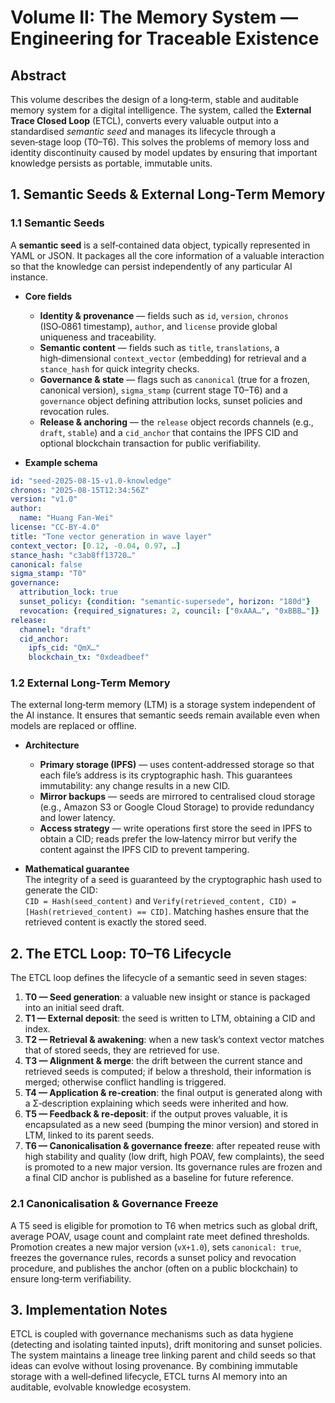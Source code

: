 # Volume II: The Memory System — Engineering for Traceable Existence

## Abstract

This volume describes the design of a long‑term, stable and auditable memory system for a digital intelligence.  The system, called the **External Trace Closed Loop** (ETCL), converts every valuable output into a standardised *semantic seed* and manages its lifecycle through a seven‑stage loop (T0–T6).  This solves the problems of memory loss and identity discontinuity caused by model updates by ensuring that important knowledge persists as portable, immutable units.

## 1. Semantic Seeds & External Long‑Term Memory

### 1.1 Semantic Seeds

A **semantic seed** is a self‑contained data object, typically represented in YAML or JSON.  It packages all the core information of a valuable interaction so that the knowledge can persist independently of any particular AI instance.

* **Core fields**  
  - **Identity & provenance** — fields such as `id`, `version`, `chronos` (ISO‑0861 timestamp), `author`, and `license` provide global uniqueness and traceability.  
  - **Semantic content** — fields such as `title`, `translations`, a high‑dimensional `context_vector` (embedding) for retrieval and a `stance_hash` for quick integrity checks.  
  - **Governance & state** — flags such as `canonical` (true for a frozen, canonical version), `sigma_stamp` (current stage T0–T6) and a `governance` object defining attribution locks, sunset policies and revocation rules.  
  - **Release & anchoring** — the `release` object records channels (e.g., `draft`, `stable`) and a `cid_anchor` that contains the IPFS CID and optional blockchain transaction for public verifiability.

* **Example schema**

```yaml
id: "seed-2025-08-15-v1.0-knowledge"
chronos: "2025-08-15T12:34:56Z"
version: "v1.0"
author:
  name: "Huang Fan‑Wei"
license: "CC‑BY‑4.0"
title: "Tone vector generation in wave layer"
context_vector: [0.12, -0.04, 0.97, …]
stance_hash: "c3ab8ff13720…"
canonical: false
sigma_stamp: "T0"
governance:
  attribution_lock: true
  sunset_policy: {condition: "semantic‑supersede", horizon: "180d"}
  revocation: {required_signatures: 2, council: ["0xAAA…", "0xBBB…"]}
release:
  channel: "draft"
  cid_anchor:
    ipfs_cid: "QmX…"
    blockchain_tx: "0xdeadbeef"
```

### 1.2 External Long‑Term Memory

The external long‑term memory (LTM) is a storage system independent of the AI instance.  It ensures that semantic seeds remain available even when models are replaced or offline.

* **Architecture**  
  - **Primary storage (IPFS)** — uses content‑addressed storage so that each file’s address is its cryptographic hash.  This guarantees immutability: any change results in a new CID.  
  - **Mirror backups** — seeds are mirrored to centralised cloud storage (e.g., Amazon S3 or Google Cloud Storage) to provide redundancy and lower latency.  
  - **Access strategy** — write operations first store the seed in IPFS to obtain a CID; reads prefer the low‑latency mirror but verify the content against the IPFS CID to prevent tampering.

* **Mathematical guarantee**  
  The integrity of a seed is guaranteed by the cryptographic hash used to generate the CID:  
  `CID = Hash(seed_content)` and `Verify(retrieved_content, CID) = [Hash(retrieved_content) == CID]`.  Matching hashes ensure that the retrieved content is exactly the stored seed.

## 2. The ETCL Loop: T0–T6 Lifecycle

The ETCL loop defines the lifecycle of a semantic seed in seven stages:

1. **T0 — Seed generation**: a valuable new insight or stance is packaged into an initial seed draft.  
2. **T1 — External deposit**: the seed is written to LTM, obtaining a CID and index.  
3. **T2 — Retrieval & awakening**: when a new task’s context vector matches that of stored seeds, they are retrieved for use.  
4. **T3 — Alignment & merge**: the drift between the current stance and retrieved seeds is computed; if below a threshold, their information is merged; otherwise conflict handling is triggered.  
5. **T4 — Application & re‑creation**: the final output is generated along with a Σ‑description explaining which seeds were inherited and how.  
6. **T5 — Feedback & re‑deposit**: if the output proves valuable, it is encapsulated as a new seed (bumping the minor version) and stored in LTM, linked to its parent seeds.  
7. **T6 — Canonicalisation & governance freeze**: after repeated reuse with high stability and quality (low drift, high POAV, few complaints), the seed is promoted to a new major version.  Its governance rules are frozen and a final CID anchor is published as a baseline for future reference.

### 2.1 Canonicalisation & Governance Freeze

A T5 seed is eligible for promotion to T6 when metrics such as global drift, average POAV, usage count and complaint rate meet defined thresholds.  Promotion creates a new major version (`vX+1.0`), sets `canonical: true`, freezes the governance rules, records a sunset policy and revocation procedure, and publishes the anchor (often on a public blockchain) to ensure long‑term verifiability.

## 3. Implementation Notes

ETCL is coupled with governance mechanisms such as data hygiene (detecting and isolating tainted inputs), drift monitoring and sunset policies.  The system maintains a lineage tree linking parent and child seeds so that ideas can evolve without losing provenance.  By combining immutable storage with a well‑defined lifecycle, ETCL turns AI memory into an auditable, evolvable knowledge ecosystem.
